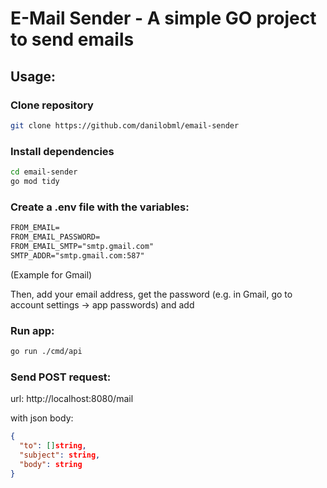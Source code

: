 # E-Mail Sender - A simple GO project to send emails

## Usage:

### Clone repository
```bash
git clone https://github.com/danilobml/email-sender
```

### Install dependencies
```bash
cd email-sender
go mod tidy
```

### Create a .env file with the variables:

```txt
FROM_EMAIL=
FROM_EMAIL_PASSWORD=
FROM_EMAIL_SMTP="smtp.gmail.com"
SMTP_ADDR="smtp.gmail.com:587"
```
(Example for Gmail)

Then, add your email address, get the password (e.g. in Gmail, go to account settings -> app passwords) and add

### Run app:
```bash
go run ./cmd/api
```

### Send POST request:
url: http://localhost:8080/mail

with json body:
```json
{
  "to": []string,
  "subject": string,
  "body": string
}
```
